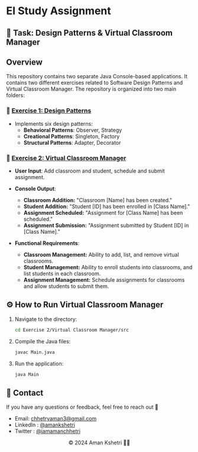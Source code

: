 # EI Study Assignment

## 📝 Task: Design Patterns & Virtual Classroom Manager

## Overview

This repository contains two separate Java Console-based applications. It contains two different exercises related to Software Design Patterns and Virtual Classroom Manager. The repository is organized into two main folders:


### 🔗 [Exercise 1: Design Patterns](https://github.com/aman-chhetri/EI-Study-Assignment/tree/99ccadc0b6a607312cbae8f11dfeda7c8344804b/Exercise%201)

- Implements six design patterns:
  - **Behavioral Patterns**: Observer, Strategy
  - **Creational Patterns**: Singleton, Factory
  - **Structural Patterns**: Adapter, Decorator


### 🔗 [Exercise 2: Virtual Classroom Manager](https://github.com/aman-chhetri/EI-Study-Assignment/tree/main/Exercise%202/Virtual%20Classroom%20Manager/src)

- **User Input**: Add classroom and student, schedule and submit assignment.
- **Console Output**:
  - **Classroom Addition:** "Classroom [Name] has been created."
  - **Student Addition:** "Student [ID] has been enrolled in [Class Name]."
  - **Assignment Scheduled:**  "Assignment for [Class Name] has been scheduled."
  - **Assignment Submission:**  "Assignment submitted by Student [ID] in [Class Name]."


- **Functional Requirements**:
  - **Classroom Management:** Ability to add, list, and remove virtual classrooms.
  - **Student Management:** Ability to enroll students into classrooms, and list students in each classroom.
  - **Assignment Management:**  Schedule assignments for classrooms and allow students to submit them.


## ⚙️ How to Run Virtual Classroom Manager

1. Navigate to the directory:
    ```bash
    cd Exercise 2/Virtual Classroom Manager/src
    ```
2. Compile the Java files:
    ```bash
    javac Main.java
    ```
3. Run the application:
    ```bash
    java Main
    ```
    
## 📩 Contact 

If you have any questions or feedback, feel free to reach out 🙂

- Email: chhetryaman3@gmail.com
- LinkedIn : [@amankshetri](https://www.linkedin.com/in/amankshetri/)
- Twitter : [@iamamanchhetri](https://twitter.com/iamamanchhetri)


<div align="center">© 2024 Aman Kshetri 👨‍💻</div>